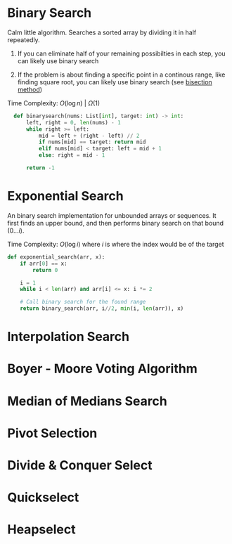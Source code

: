 # Binary Search

Calm little algorithm. Searches a sorted array by dividing it in half repeatedly.

1. If you can eliminate half of your remaining possibilties in each step, you can likely use binary search

2. If the problem is about finding a specific point in a continous range, like finding square root, you can likely use binary search (see [bisection method]())

Time Complexity: $O(\log n)$ | $\Omega (1)$


```python
  def binarysearch(nums: List[int], target: int) -> int:
      left, right = 0, len(nums) - 1
      while right >= left:
          mid = left + (right - left) // 2
          if nums[mid] == target: return mid
          elif nums[mid] < target: left = mid + 1
          else: right = mid - 1

      return -1
```

# Exponential Search

An binary search implementation for unbounded arrays or sequences. It first finds an upper bound, and then performs binary search on that bound $(0 \dots i)$.

Time Complexity: $O(\log i)$ where $i$ is where the index would be of the target

  ```python
  def exponential_search(arr, x):
      if arr[0] == x:
          return 0
  
      i = 1
      while i < len(arr) and arr[i] <= x: i *= 2
  
      # Call binary search for the found range
      return binary_search(arr, i//2, min(i, len(arr)), x)
   ```

# Interpolation Search

# Boyer - Moore Voting Algorithm

# Median of Medians Search

# Pivot Selection

# Divide & Conquer Select

# Quickselect

# Heapselect
